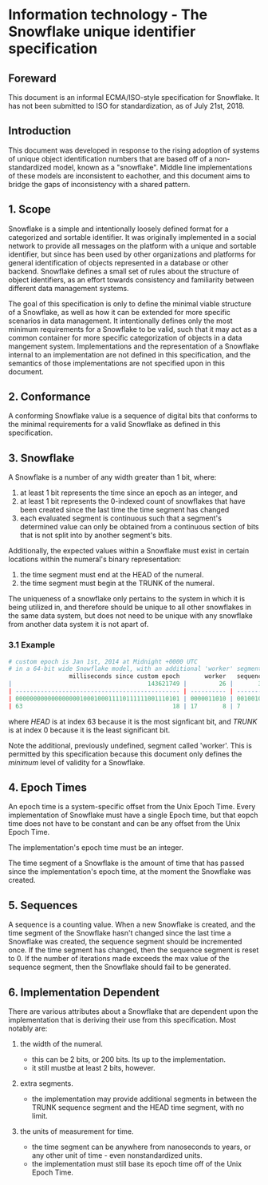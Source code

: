 # Information technology - The Snowflake unique identifier specification

## Foreward

This document is an informal ECMA/ISO-style specification for Snowflake. It has not been submitted to ISO for standardization, as of July 21st, 2018.

## Introduction

This document was developed in response to the rising adoption of systems of unique object identification numbers that are based off of a non-standardized model, known as a "snowflake". Middle line implementations of these models are inconsistent to eachother, and this document aims to bridge the gaps of inconsistency with a shared pattern.

## 1. Scope

Snowflake is a simple and intentionally loosely defined format for a categorized and sortable identifier. It was originally implemented in a social network to provide all messages on the platform with a unique and sortable identifier, but since has been used by other organizations and platforms for general identification of objects represented in a database or other backend. Snowflake defines a small set of rules about the structure of object identifiers, as an effort towards consistency and familiarity between different data management systems.

The goal of this specification is only to define the minimal viable structure of a Snowflake, as well as how it can be extended for more specific scenarios in data management. It intentionally defines only the most minimum requirements for a Snowflake to be valid, such that it may act as a common container for more specific categorization of objects in a data mangement system. Implementations and the representation of a Snowflake internal to an implementation are not defined in this specification, and the semantics of those implementations are not specified upon in this document.

## 2. Conformance

A conforming Snowflake value is a sequence of digital bits that conforms to the minimal requirements for a valid Snowflake as defined in this specification.

## 3. Snowflake

A Snowflake is a number of any width greater than 1 bit, where:
 1. at least 1 bit represents the time since an epoch as an integer, and
 2. at least 1 bit represents the 0-indexed count of snowflakes that have been created since the last time the time segment has changed
 3. each evaluated segment is continuous such that a segment's determined value can only be obtained from a continuous section of bits that is not split into by another segment's bits.

Additionally, the expected values within a Snowflake must exist in certain locations within the numeral's binary representation:
 1. the time segment must end at the HEAD of the numeral.
 2. the time segment must begin at the TRUNK of the numeral.

The uniqueness of a snowflake only pertains to the system in which it is being utilized in, and therefore should be unique to all other snowflakes in the same data system, but does not need to be unique with any snowflake from another data system it is not apart of.

### 3.1 Example

```r
# custom epoch is Jan 1st, 2014 at Midnight +0000 UTC
# in a 64-bit wide Snowflake model, with an additional 'worker' segment:
                 milliseconds since custom epoch       worker   sequence
|                                      143621749 |         26 |       37 |
| ---------------------------------------------- | ---------- | -------- |
| 0000000000000000001000100011110111111001110101 | 0000011010 | 00100101 |
| 63                                          18 | 17       8 | 7      0 |
```

where *HEAD* is at index 63 because it is the most signficant bit, and *TRUNK* is at index 0 because it is the least significant bit.

Note the additional, previously undefined, segment called 'worker'. This is permitted by this specification because this document only defines the *minimum* level of validity for a Snowflake.

## 4. Epoch Times

An epoch time is a system-specific offset from the Unix Epoch Time. Every implementation of Snowflake must have a single Epoch time, but that eopch time does not have to be constant and can be any offset from the Unix Epoch Time.

The implementation's epoch time must be an integer.

The time segment of a Snowflake is the amount of time that has passed since the implementation's epoch time, at the moment the Snowflake was created.

## 5. Sequences

A sequence is a counting value. When a new Snowflake is created, and the time segment of the Snowflake hasn't changed since the last time a Snowflake was created, the sequence segment should be incremented once. If the time segment has changed, then the sequence segment is reset to 0. If the number of iterations made exceeds the max value of the sequence segment, then the Snowflake should fail to be generated.

## 6. Implementation Dependent

There are various attributes about a Snowflake that are dependent upon the implementation that is deriving their use from this specification. Most notably are:

1. the width of the numeral.
    - this can be 2 bits, or 200 bits. Its up to the implementation.
    - it still mustbe at least 2 bits, however.

2. extra segments.
    - the implementation may provide additional segments in between the TRUNK sequence segment and the HEAD time segment, with no limit.

3. the units of measurement for time.
    - the time segment can be anywhere from nanoseconds to years, or any other unit of time - even nonstandardized units.
    - the implementation must still base its epoch time off of the Unix Epoch Time.
